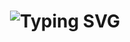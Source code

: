 <h1 align="center">
  <img src="https://readme-typing-svg.herokuapp.com?font=JetBrains+Mono&size=26&duration=4000&pause=1000&color=BC8BFD&center=true&vCenter=true&width=600&lines=fuck777angel;Java+|+Python+|+PHP+|+C%2B%2B+|+C%23+|+Backend+|+Frontend" alt="Typing SVG" />
</h1>
